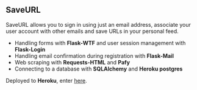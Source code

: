 ## SaveURL

SaveURL allows you to sign in using just an email address, associate your user account with other emails and save URLs in your personal feed.

- Handling forms with **Flask-WTF** and user session management with **Flask-Login**
- Handling email confirmation during registration with **Flask-Mail**
- Web scraping with **Requests-HTML** and **Pafy**
- Connecting to a database with **SQLAlchemy** and **Heroku postgres**

Deployed to **Heroku**, enter [here](https://saveurlapp.herokuapp.com/).
